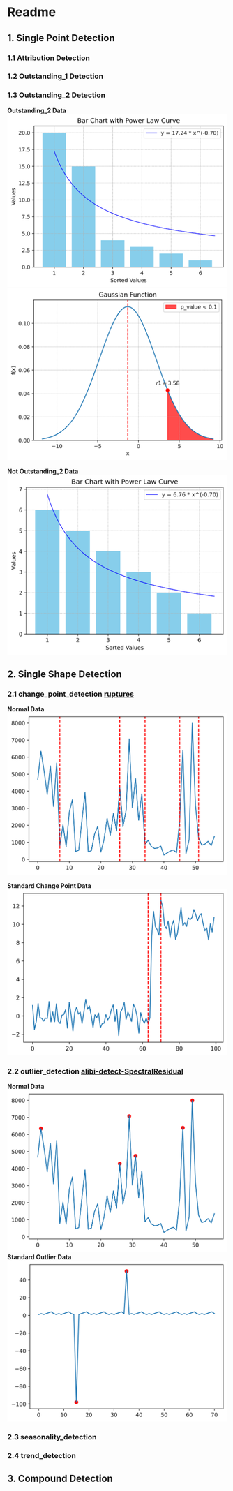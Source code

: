 # Readme

## 1. Single Point Detection
### 1.1 Attribution Detection
### 1.2 Outstanding_1 Detection
### 1.3 Outstanding_2 Detection
**Outstanding_2 Data**
![Outstanding_2 Detection](./pic/outstanding_2_plot.png)
![Outstanding_2 Gaussian](./pic/outstanding_2_Gaussian_plot.png)

**Not Outstanding_2 Data**
![Not Outstanding_2 Detection](./pic/not_outstanding_2_plot.png)

## 2. Single Shape Detection
### 2.1 change_point_detection [**ruptures**](https://centre-borelli.github.io/ruptures-docs/)
**Normal Data**
![Change Point Detection Model RBF](./pic/change_point_detection_model_rbf_1.png)

**Standard Change Point Data**
![Change Point Detection](./pic/change_point_detection.png)

### 2.2 outlier_detection [**alibi-detect-SpectralResidual**](https://docs.seldon.io/projects/alibi-detect/en/latest/api/alibi_detect.od.html#alibi_detect.od.SpectralResidual)

**Normal Data**
![Outlier Detection of Normal Data](pic/outlier_detection_1.png)
**Standard Outlier Data**
![Outlier Detection of Standard Outlier Data](./pic/outlier_detection_2.png)


### 2.3 seasonality_detection

### 2.4 trend_detection

## 3. Compound Detection